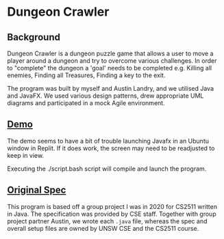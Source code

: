 # Dungeon Crawler

## Background

Dungeon Crawler is a dungeon puzzle game that allows a user to move a player around a dungeon and try to overcome various challenges. In order to "complete" the dungeon a 'goal' needs to be completed e.g. Killing all enemies, Finding all Treasures, Finding a key to the exit. 

The program was built by myself and Austin Landry, and we utilised Java and JavaFX. We used various design patterns, drew appropriate UML diagrams and participated in a mock Agile environment.

## [Demo](https://replit.com/@seanik/Dungeon-Crawler#script.bash)

The demo seems to have a bit of trouble launching Javafx in an Ubuntu window in Replit. If it does work, the screen may need to be readjusted to keep in view.

Executing the ./script.bash script will compile and launch the program.

## [Original Spec](https://github.com/sseanik/Dungeon-Crawler/blob/master/SPEC.md)

This program is based off a group project I was in 2020 for CS2511 written in Java. The specification was provided by CSE staff. Together with group project partner Austin, we wrote each `.java` file, whereas the spec and overall setup files are owned by UNSW CSE and the CS2511 course.
